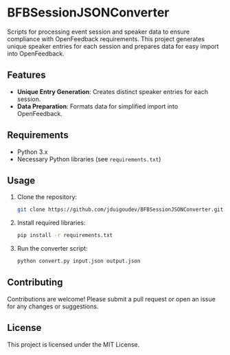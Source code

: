 
# BFBSessionJSONConverter

Scripts for processing event session and speaker data to ensure compliance with OpenFeedback requirements. This project generates unique speaker entries for each session and prepares data for easy import into OpenFeedback.

## Features

- **Unique Entry Generation**: Creates distinct speaker entries for each session.
- **Data Preparation**: Formats data for simplified import into OpenFeedback.

## Requirements

- Python 3.x
- Necessary Python libraries (see `requirements.txt`)

## Usage

1. Clone the repository:
   ```sh
   git clone https://github.com/jduigoudev/BFBSessionJSONConverter.git
   ```
2. Install required libraries:
   ```sh
   pip install -r requirements.txt
   ```
3. Run the converter script:
   ```sh
   python convert.py input.json output.json
   ```

## Contributing

Contributions are welcome! Please submit a pull request or open an issue for any changes or suggestions.

## License

This project is licensed under the MIT License.
